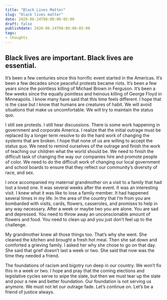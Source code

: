 ```yaml
---
title: "Black Lives Matter"
slug: "black lives matter"
date: 2020-06-24T08:00:00-05:00
draft: false
publishdate: 2020-06-24T08:00:00-05:00
tags:
- thoughts
---
```


## Black lives are important. Black lives are essential.

It’s been a few centuries since this horrific event started in the Americas. It’s been a few decades since peaceful protests became riots. It’s been a few years since the pointless killing of Michael Brown in Ferguson. It’s been a few weeks since the equally pointless and heinous killing of George Floyd in Minneapolis. I know many have said that this time feels different. I hope that is the case but I know that humans are creatures of habit. We will avoid situations that make us uncomfortable. We will try to maintain the status quo.

I still see protests. I still hear discussions. There is some work happening in government and corporate America. I realize that the initial outrage must be replaced by a longer term resolve to do the hard work of changing the systems that are broken. I hope that none of us are willing to accept the status quo. We need to remind ourselves of the outrage and finish the work of teaching our children what the world should be. We need to finish the difficult task of changing the way our companies hire and promote people of color. We need to do the difficult work of changing our local government and school boards to ensure that they reflect our community’s diversity of race, and sex.

I once accompanied my maternal grandmother on a visit to a family that had lost a loved one. It was several weeks after the event. It was an interesting visit. I knew what it was like to lose a family member. It had happened several times in my life. In the area of the country that I’m from you are bombarded with visits, cards, flowers, casseroles, and promises to help in any way necessary. After a week or maybe two you are alone. You are sad and depressed. You need to throw away an unconscionable amount of flowers and food. You need to clean up and you just don’t feel up to the challenge. 

My grandmother knew all those things too. That’s why she went. She cleaned the kitchen and brought a fresh hot meal. Then she sat down and comforted a grieving family. I asked her why she chose to go on that day. She said that  grief doesn’t last a week or two. She said that now was the time they needed a friend.

The foundations of racism and bigotry run deep in our country. We won’t fix this in a week or two. I hope and pray that the coming elections and legislative cycles serve to wipe the slate, but then we must tear up the slate and pour a new and better foundation. Our foundation is not serving us anymore. We must not let our outrage fade. Let’s continue on. Let’s be a friend of justice always.
